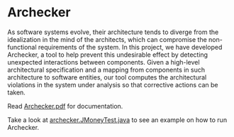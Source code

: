 # Archecker

As software systems evolve, their architecture tends to diverge from the idealization in the mind of the architects, which can compromise the non-functional requirements of the system. In this project, we have developed Archecker, a tool to help prevent this undesirable effect by detecting unexpected interactions between components. Given a high-level architectural specification and a mapping from components in such architecture to software entities, our tool computes the architectural violations in the system under analysis so that corrective actions can be taken.

Read [Archecker.pdf](https://github.com/victorjmarin/Archecker/blob/master/Archecker.pdf) for documentation.

Take a look at [archecker.JMoneyTest.java](https://github.com/victorjmarin/Archecker/blob/master/src/main/java/archecker/JMoneyTest.java) to see an example on how to run Archecker.
